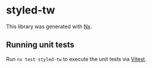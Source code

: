 # styled-tw

This library was generated with [Nx](https://nx.dev).

## Running unit tests

Run `nx test styled-tw` to execute the unit tests via [Vitest](https://vitest.dev/).
